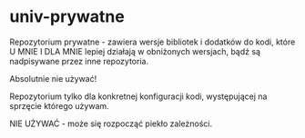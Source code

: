 # univ-prywatne
Repozytorium prywatne - zawiera wersje bibliotek i dodatków do kodi, które U MNIE I DLA MNIE lepiej działają w obniżonych wersjach, bądź są nadpisywane przez inne repozytoria.

Absolutnie nie używać!

Repozytorium tylko dla konkretnej konfiguracji kodi, występującej na sprzęcie którego używam.

NIE UŻYWAĆ - może się rozpocząć piekło zależności.
